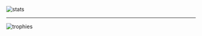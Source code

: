 ![stats](https://github-readme-stats.vercel.app/api?username=acidghost&theme=tokyonight&count_private=true&show_icons=true&include_all_commits=true&hide_title=true)

---

![trophies](https://github-profile-trophy.vercel.app/?username=acidghost&theme=tokyonight&no-bg=true&margin-w=15&margin-h=15&column=3&row=6)
